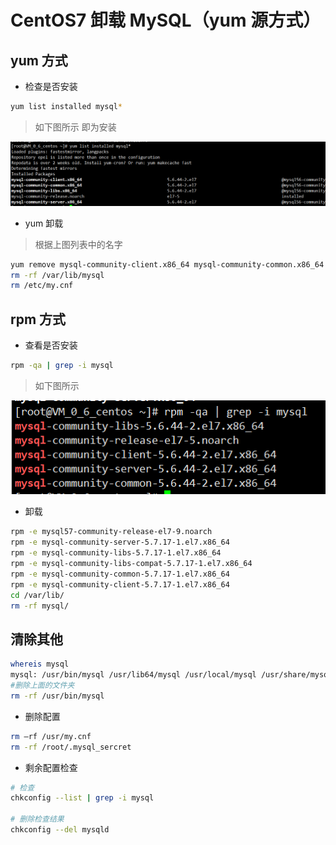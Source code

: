 # CentOS7 卸载 MySQL（yum 源方式）

## yum 方式

- 检查是否安装

```bash
yum list installed mysql*
```

> 如下图所示 即为安装

<img src="./images/yum-list-installed-mysql.png"/>

- yum 卸载

> 根据上图列表中的名字

```bash
yum remove mysql-community-client.x86_64 mysql-community-common.x86_64 ...
rm -rf /var/lib/mysql
rm /etc/my.cnf
```

## rpm 方式

- 查看是否安装

```bash
rpm -qa | grep -i mysql
```

> 如下图所示

<img src="./images/rpm-qa-grep-i-mysql.png"/>

- 卸载

```bash
rpm -e mysql57-community-release-el7-9.noarch
rpm -e mysql-community-server-5.7.17-1.el7.x86_64
rpm -e mysql-community-libs-5.7.17-1.el7.x86_64
rpm -e mysql-community-libs-compat-5.7.17-1.el7.x86_64
rpm -e mysql-community-common-5.7.17-1.el7.x86_64
rpm -e mysql-community-client-5.7.17-1.el7.x86_64
cd /var/lib/
rm -rf mysql/
```

## 清除其他

```bash
whereis mysql
mysql: /usr/bin/mysql /usr/lib64/mysql /usr/local/mysql /usr/share/mysql /usr/share/man/man1/mysql.1.gz
#删除上面的文件夹
rm -rf /usr/bin/mysql
```

- 删除配置

```bash
rm –rf /usr/my.cnf
rm -rf /root/.mysql_sercret
```

- 剩余配置检查

```bash
# 检查
chkconfig --list | grep -i mysql

# 删除检查结果
chkconfig --del mysqld
```
